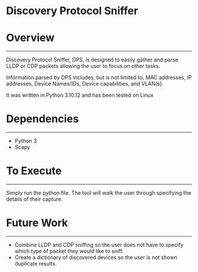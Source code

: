 <h1>Discovery Protocol Sniffer</h1>

<h1>Overview</h1>
<hr />
<p>Discovery Protocol Sniffer, DPS, is designed to easily gather and parse LLDP or CDP packets allowing the user to focus on other tasks.</p>
<p>Information parsed by DPS includes, but is not limited to, MAC addresses, IP addresses, Device Names/IDs, Device capabilities, and VLAN(s).</p>
<p>It was written in Python 3.10.12 and has been tested on Linux</p>

<h1>Dependencies</h1>
<hr />
<ul>
<li>Python 3</li>
<li>Scapy</li>
</ul>

<h1>To Execute</h1>
<hr />
<p>Simply run the python file. The tool will walk the user through specifying the details of their capture.</p>

<h1>Future Work</h1>
<hr />
<ul>
<li>Combine LLDP and CDP sniffing so the user does not have to specify which type of packet they would like to sniff.</li>
<li>Create a dictionary of discovered devices so the user is not shown duplicate results.</li>
</ul>

